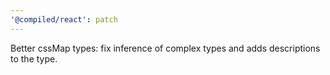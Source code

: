 ```yaml
---
'@compiled/react': patch
---
```


Better cssMap types: fix inference of complex types and adds descriptions to the type.
